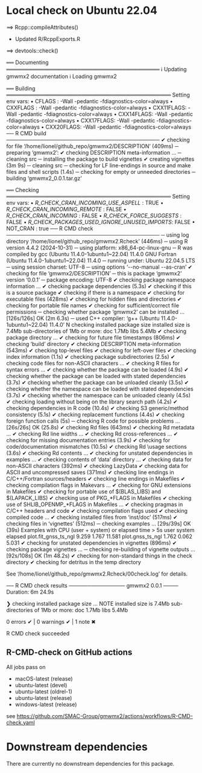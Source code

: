 # Local check on Ubuntu 22.04

==> Rcpp::compileAttributes()

* Updated R/RcppExports.R

==> devtools::check()

══ Documenting ═════════════════════════════════════════
ℹ Updating gmwmx2 documentation
ℹ Loading gmwmx2

══ Building ════════════════════════════════════════════
Setting env vars:
• CFLAGS    : -Wall -pedantic -fdiagnostics-color=always
• CXXFLAGS  : -Wall -pedantic -fdiagnostics-color=always
• CXX11FLAGS: -Wall -pedantic -fdiagnostics-color=always
• CXX14FLAGS: -Wall -pedantic -fdiagnostics-color=always
• CXX17FLAGS: -Wall -pedantic -fdiagnostics-color=always
• CXX20FLAGS: -Wall -pedantic -fdiagnostics-color=always
── R CMD build ─────────────────────────────────────────
✔  checking for file ‘/home/lionel/github_repo/gmwmx2/DESCRIPTION’ (409ms)
─  preparing ‘gmwmx2’:
✔  checking DESCRIPTION meta-information ...
─  cleaning src
─  installing the package to build vignettes
✔  creating vignettes (3m 9s)
─  cleaning src
─  checking for LF line-endings in source and make files and shell scripts (1.4s)
─  checking for empty or unneeded directories
─  building ‘gmwmx2_0.0.1.tar.gz’
   
══ Checking ════════════════════════════════════════════
Setting env vars:
• _R_CHECK_CRAN_INCOMING_USE_ASPELL_           : TRUE
• _R_CHECK_CRAN_INCOMING_REMOTE_               : FALSE
• _R_CHECK_CRAN_INCOMING_                      : FALSE
• _R_CHECK_FORCE_SUGGESTS_                     : FALSE
• _R_CHECK_PACKAGES_USED_IGNORE_UNUSED_IMPORTS_: FALSE
• NOT_CRAN                                     : true
── R CMD check ─────────────────────────────────────────
─  using log directory ‘/home/lionel/github_repo/gmwmx2.Rcheck’ (446ms)
─  using R version 4.4.2 (2024-10-31)
─  using platform: x86_64-pc-linux-gnu
─  R was compiled by
       gcc (Ubuntu 11.4.0-1ubuntu1~22.04) 11.4.0
       GNU Fortran (Ubuntu 11.4.0-1ubuntu1~22.04) 11.4.0
─  running under: Ubuntu 22.04.5 LTS
─  using session charset: UTF-8
─  using options ‘--no-manual --as-cran’
✔  checking for file ‘gmwmx2/DESCRIPTION’
─  this is package ‘gmwmx2’ version ‘0.0.1’
─  package encoding: UTF-8
✔  checking package namespace information ...
✔  checking package dependencies (5.3s)
✔  checking if this is a source package
✔  checking if there is a namespace
✔  checking for executable files (428ms)
✔  checking for hidden files and directories
✔  checking for portable file names
✔  checking for sufficient/correct file permissions
─  checking whether package ‘gmwmx2’ can be installed ... [126s/126s] OK (2m 6.3s)
─  used C++ compiler: ‘g++ (Ubuntu 11.4.0-1ubuntu1~22.04) 11.4.0’
N  checking installed package size
     installed size is  7.4Mb
     sub-directories of 1Mb or more:
       doc    1.7Mb
       libs   5.4Mb
✔  checking package directory ...
✔  checking for future file timestamps (806ms)
✔  checking ‘build’ directory
✔  checking DESCRIPTION meta-information (543ms)
✔  checking top-level files
✔  checking for left-over files
✔  checking index information (1.1s)
✔  checking package subdirectories (2.5s)
✔  checking code files for non-ASCII characters ...
✔  checking R files for syntax errors ...
✔  checking whether the package can be loaded (4.9s)
✔  checking whether the package can be loaded with stated dependencies (3.7s)
✔  checking whether the package can be unloaded cleanly (3.5s)
✔  checking whether the namespace can be loaded with stated dependencies (3.7s)
✔  checking whether the namespace can be unloaded cleanly (4.5s)
✔  checking loading without being on the library search path (4.2s)
✔  checking dependencies in R code (10.4s)
✔  checking S3 generic/method consistency (5.1s)
✔  checking replacement functions (4.4s)
✔  checking foreign function calls (5s)
─  checking R code for possible problems ... [26s/26s] OK (25.8s)
✔  checking Rd files (643ms)
✔  checking Rd metadata ...
✔  checking Rd line widths ...
✔  checking Rd cross-references ...
✔  checking for missing documentation entries (3.9s)
✔  checking for code/documentation mismatches (10.5s)
✔  checking Rd \usage sections (3.6s)
✔  checking Rd contents ...
✔  checking for unstated dependencies in examples ...
✔  checking contents of ‘data’ directory ...
✔  checking data for non-ASCII characters (392ms)
✔  checking LazyData
✔  checking data for ASCII and uncompressed saves (371ms)
✔  checking line endings in C/C++/Fortran sources/headers
✔  checking line endings in Makefiles
✔  checking compilation flags in Makevars ...
✔  checking for GNU extensions in Makefiles
✔  checking for portable use of $(BLAS_LIBS) and $(LAPACK_LIBS)
✔  checking use of PKG_*FLAGS in Makefiles
✔  checking use of SHLIB_OPENMP_*FLAGS in Makefiles ...
✔  checking pragmas in C/C++ headers and code
✔  checking compilation flags used
✔  checking compiled code ...
✔  checking installed files from ‘inst/doc’ (517ms)
✔  checking files in ‘vignettes’ (512ms)
─  checking examples ... [29s/39s] OK (39s)
   Examples with CPU (user + system) or elapsed time > 5s
                         user system elapsed
   plot.fit_gnss_ts_ngl 9.259  1.767  11.581
   plot.gnss_ts_ngl     1.762  0.062   5.031
✔  checking for unstated dependencies in vignettes (896ms)
✔  checking package vignettes ...
─  checking re-building of vignette outputs ... [92s/108s] OK (1m 48.2s)
✔  checking for non-standard things in the check directory
✔  checking for detritus in the temp directory
   
   See
     ‘/home/lionel/github_repo/gmwmx2.Rcheck/00check.log’
   for details.
   
── R CMD check results ─────────────── gmwmx2 0.0.1 ────
Duration: 6m 24.9s

❯ checking installed package size ... NOTE
    installed size is  7.4Mb
    sub-directories of 1Mb or more:
      doc    1.7Mb
      libs   5.4Mb

0 errors ✔ | 0 warnings ✔ | 1 note ✖

R CMD check succeeded

## R-CMD-check on GitHub actions 

All jobs pass on 

- macOS-latest (release)
- ubuntu-latest (devel)
- ubuntu-latest (oldrel-1)
- ubuntu-latest (release)
- windows-latest (release)

see https://github.com/SMAC-Group/gmwmx2/actions/workflows/R-CMD-check.yaml


# Downstream dependencies
There are currently no downstream dependencies for this package.
